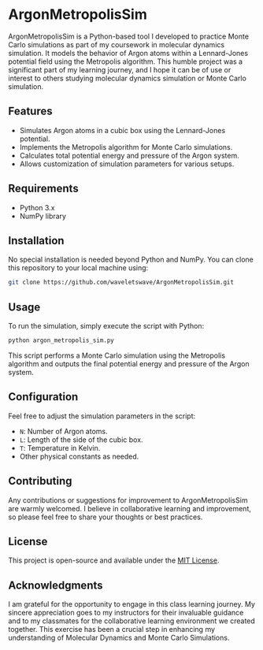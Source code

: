 # ArgonMetropolisSim

ArgonMetropolisSim is a Python-based tool I developed to practice Monte Carlo simulations as part of my coursework in molecular dynamics simulation. It models the behavior of Argon atoms within a Lennard-Jones potential field using the Metropolis algorithm. This humble project was a significant part of my learning journey, and I hope it can be of use or interest to others studying molecular dynamics simulation or Monte Carlo simulation.

## Features

- Simulates Argon atoms in a cubic box using the Lennard-Jones potential.
- Implements the Metropolis algorithm for Monte Carlo simulations.
- Calculates total potential energy and pressure of the Argon system.
- Allows customization of simulation parameters for various setups.

## Requirements

- Python 3.x
- NumPy library

## Installation

No special installation is needed beyond Python and NumPy. You can clone this repository to your local machine using:

```bash
git clone https://github.com/waveletswave/ArgonMetropolisSim.git
```

## Usage

To run the simulation, simply execute the script with Python:

```bash
python argon_metropolis_sim.py
```

This script performs a Monte Carlo simulation using the Metropolis algorithm and outputs the final potential energy and pressure of the Argon system.

## Configuration

Feel free to adjust the simulation parameters in the script:

- `N`: Number of Argon atoms.
- `L`: Length of the side of the cubic box.
- `T`: Temperature in Kelvin.
- Other physical constants as needed.

## Contributing

Any contributions or suggestions for improvement to ArgonMetropolisSim are warmly welcomed. I believe in collaborative learning and improvement, so please feel free to share your thoughts or best practices.

## License

This project is open-source and available under the [MIT License](LICENSE).

## Acknowledgments

I am grateful for the opportunity to engage in this class learning journey. My sincere appreciation goes to my instructors for their invaluable guidance and to my classmates for the collaborative learning environment we created together. This exercise has been a crucial step in enhancing my understanding of Molecular Dynamics and Monte Carlo Simulations.